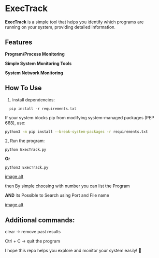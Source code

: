 # ExecTrack

**ExecTrack** is a simple tool that helps you identify which programs are running on your system, providing detailed information.

## Features
 **Program/Process Monitoring**
 
 **Simple System Monitoring Tools** 
 
 **System Network Monitoring**

## How To Use
1. Install dependencies:  
```
  pip install -r requirements.txt
   ```
  If your system blocks pip from modifying system-managed packages (PEP 668), use:
  ```bash
  python3 -m pip install --break-system-packages -r requirements.txt
  ```
2, Run the program:
   ```
python ExecTrack.py
   ```
   **Or**
   ```
python3 ExecTrack.py
   ```
[image alt](image/1.png)

then By simple choosing with number you can list the Program 

**AND** its Possible to Search using Port and File name 

[image alt](image/2.png)

## Additional commands:
clear → remove past results

Ctrl + C → quit the program 

I hope this repo helps you explore and monitor your system easily! 🚀

